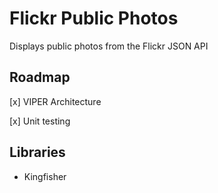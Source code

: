 Flickr Public Photos
====================

Displays public photos from the Flickr JSON API

Roadmap
-------

[x] VIPER Architecture

[x] Unit testing

Libraries
---------

- Kingfisher
